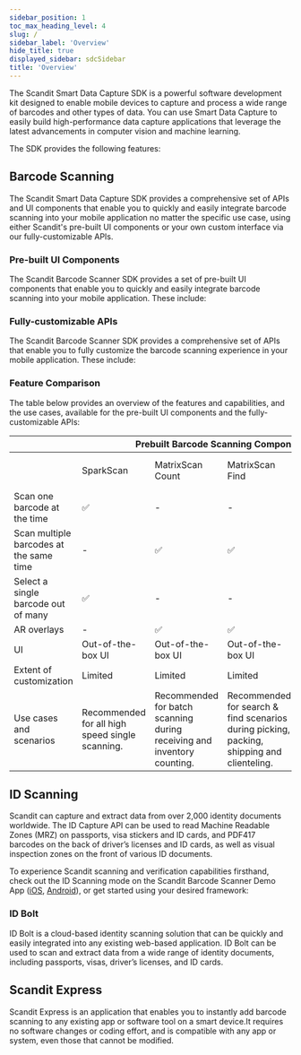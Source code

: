 ```yaml
---
sidebar_position: 1
toc_max_heading_level: 4
slug: /
sidebar_label: 'Overview'
hide_title: true
displayed_sidebar: sdcSidebar
title: 'Overview'
---
```


The Scandit Smart Data Capture SDK is a powerful software development kit designed to enable mobile devices to capture and process a wide range of barcodes and other types of data. You can use Smart Data Capture to easily build high-performance data capture applications that leverage the latest advancements in computer vision and machine learning.

The SDK provides the following features:

## Barcode Scanning

The Scandit Smart Data Capture SDK provides a comprehensive set of APIs and UI components that enable you to quickly and easily integrate barcode scanning into your mobile application no matter the specific use case, using either Scandit's pre-built UI components or your own custom interface via our fully-customizable APIs.

### Pre-built UI Components

The Scandit Barcode Scanner SDK provides a set of pre-built UI components that enable you to quickly and easily integrate barcode scanning into your mobile application. These include:

<CustomDocCardsWrapper>

<CustomDocCard imgSrc="../img/icons/sparkscan.svg" title="SparkScan" description="High-speed single scanning" link="/sdks/android/sparkscan/intro" smallIcon />

<CustomDocCard imgSrc="../img/icons/ms_count.svg" title="MatrixScan Count" description="Scanning and counting of multiple items" link="/sdks/android/matrixscan-count/intro" smallIcon />

<CustomDocCard imgSrc="../img/icons/ms_find.svg" title="MatrixScan Find" description="Search and find items via AR overlays" link="/sdks/android/matrixscan-find/intro" smallIcon />

<CustomDocCard imgSrc="../img/icons/barcode_selection.svg" title="Barcode Selection" description="Scan only the desired barcode from many" link="/sdks/android/barcode-selection/intro" smallIcon />

</CustomDocCardsWrapper>


### Fully-customizable APIs

The Scandit Barcode Scanner SDK provides a comprehensive set of APIs that enable you to fully customize the barcode scanning experience in your mobile application. These include:

<CustomDocCardsWrapper>

<CustomDocCard imgSrc="../img/icons/barcode_capture.svg" title="Barcode Capture" description="Scanning one or many barcodes" link="/sdks/android/barcode-capture/intro" smallIcon />

<CustomDocCard imgSrc="../img/icons/ms_ar.svg" title="MatrixScan + AR" description="Identify and track multiple barcodes" link="/sdks/android/matrixscan/intro" smallIcon />

</CustomDocCardsWrapper>

### Feature Comparison

The table below provides an overview of the features and capabilities, and the use cases, available for the pre-built UI components and the fully-customizable APIs:

<table>
  <thead>
    <tr>
      <th></th>
      <th colspan="4">Prebuilt Barcode Scanning Components</th>
      <th colspan="2">Fully-Customizable APIs</th>
    </tr>
  </thead>
  <tbody>
    <tr>
      <td></td>
      <td>SparkScan</td>
      <td>MatrixScan Count</td>
      <td>MatrixScan Find</td>
      <td>Barcode selection</td>
      <td>Barcode capture</td>
      <td>MatrixScan + Augmented Reality</td>
    </tr>
    <tr>
      <td>Scan one barcode at the time</td>
      <td>✅</td>
      <td>-</td>
      <td>-</td>
      <td>✅</td>
      <td>✅</td>
      <td>-</td>
    </tr>
    <tr>
      <td>Scan multiple barcodes at the same time</td>
      <td>-</td>
      <td>✅</td>
      <td>✅</td>
      <td>-</td>
      <td>-</td>
      <td>✅</td>
    </tr>
    <tr>
      <td>Select a single barcode out of many</td>
      <td>✅</td>
      <td>-</td>
      <td>-</td>
      <td>✅</td>
      <td>-</td>
      <td>✅</td>
    </tr>
    <tr>
      <td>AR overlays</td>
      <td>-</td>
      <td>✅</td>
      <td>✅</td>
      <td>-</td>
      <td>-</td>
      <td>✅</td>
    </tr>
    <tr>
      <td>UI</td>
      <td>Out-of-the-box UI</td>
      <td>Out-of-the-box UI</td>
      <td>Out-of-the-box UI</td>
      <td>Out-of-the-box UI</td>
      <td>No pre-built UI</td>
      <td>No pre-built UI</td>
    </tr>
    <tr>
      <td>Extent of customization</td>
      <td>Limited</td>
      <td>Limited</td>
      <td>Limited</td>
      <td>Customizable</td>
      <td>Fully customizable</td>
      <td>Fully customizable</td>
    </tr>
    <tr>
      <td>Use cases and scenarios</td>
      <td>Recommended for all high speed single scanning.</td>
      <td>Recommended for batch scanning during receiving and inventory counting.</td>
      <td>Recommended for search & find scenarios during picking, packing, shipping and clienteling.</td>
      <td>Recommended for scanning one or several of many crowded codes.</td>
      <td>Applicable to all single scanning use cases.</td>
      <td>Applicable to all multi-scanning use cases.</td>
    </tr>
  </tbody>
</table>


## ID Scanning

Scandit can capture and extract data from over 2,000 identity documents worldwide. The ID Capture API can be used to read Machine Readable Zones (MRZ) on passports, visa stickers and ID cards, and PDF417 barcodes on the back of driver’s licenses and ID cards, as well as visual inspection zones on the front of various ID documents.

To experience Scandit scanning and verification capabilities firsthand, check out the ID Scanning mode on the Scandit Barcode Scanner Demo App ([iOS](https://apps.apple.com/us/app/scandit-barcode-scanner-demo/id453880584?ls=1), [Android](https://play.google.com/store/apps/details?id=com.scandit.demoapp&pli=1)), or get started using your desired framework:


<CustomDocCardsWrapper>

<CustomDocCard imgSrc="../img/icons/ios.svg" title="iOS" description="Integrate ID Scanning in iOS" link="/sdks/ios/id-capture/intro" smallIcon />

<CustomDocCard imgSrc="../img/icons/android.svg" title="Android" description="Integrate ID Scanning in Android" link="/sdks/android/id-capture/intro" smallIcon />

<CustomDocCard imgSrc="../img/icons/javascript.png" title="Web" description="Integrate ID Scanning for Web" link="/sdks/web/id-capture/intro" smallIcon />

<CustomDocCard imgSrc="../img/icons/cordova.svg" title="Cordova" description="Integrate ID Scanning in Cordova" link="/sdks/cordova/id-capture/intro" smallIcon />

<CustomDocCard imgSrc="../img/icons/react.svg" title="React Native" description="Integrate ID Scanning in React Native" link="/sdks/react/id-capture/intro" smallIcon />

<CustomDocCard imgSrc="../img/icons/flutter.svg" title="Flutter" description="Integrate ID Scanning in Flutter" link="/sdks/flutter/id-capture/intro" smallIcon />

<CustomDocCard imgSrc="../img/icons/capacitor.svg" title="Capacitor" description="Integrate ID Scanning in Capacitor" link="/sdks/capacitor/id-capture/intro" smallIcon />

<CustomDocCard imgSrc="../img/icons/xamarin.svg" title="Xamarin iOS" description="Integrate ID Scanning in Xamarin iOS" link="/sdks/xamarin/ios/id-capture/intro" smallIcon />

<CustomDocCard imgSrc="../img/icons/xamarin.svg" title="Xamarin Android" description="Integrate ID Scanning for Xamarin Android" link="/sdks/xamarin/android/id-capture/intro" smallIcon />

<CustomDocCard imgSrc="../img/icons/xamarin.svg" title="Xamarin Forms" description="Integrate ID Scanning in Xamarin Forms" link="/sdks/xamarim/forms/id-capture/intro" smallIcon />

<CustomDocCard title=".NET iOS" description="Integrate ID Scanning in .NET iOS" link="/sdks/net/ios/id-capture/intro" />

<CustomDocCard title=".NET Android" description="Integrate ID Scanning in .NET Android" link="/sdks/net/android/id-capture/intro" />

</CustomDocCardsWrapper>

### ID Bolt

ID Bolt is a cloud-based identity scanning solution that can be quickly and easily integrated into any existing web-based application. ID Bolt can be used to scan and extract data from a wide range of identity documents, including passports, visas, driver’s licenses, and ID cards.

<CustomDocCardsWrapper>

<CustomDocCard imgSrc="../img/icons/bolt.png" title="ID Bolt" description="Get Started with ID Bolt" link="/hosted/id-bolt/overview" smallIcon />

</CustomDocCardsWrapper>

## Scandit Express

Scandit Express is an application that enables you to instantly add barcode scanning to any existing app or software tool on a smart device.It requires no software changes or coding effort, and is compatible with any app or system, even those that cannot be modified.

<CustomDocCardsWrapper>

<CustomDocCard imgSrc="../img/icons/express.png" title="Scandit Express" description="Get Started with Scandit Express" link="/hosted/express/overview" smallIcon />

</CustomDocCardsWrapper>